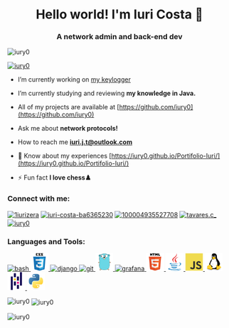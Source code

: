 <h1 align="center">Hello world! I'm Iuri Costa 👾</h1>
<h3 align="center">A network admin and back-end dev</h3>

<p align="left"> <img src="https://komarev.com/ghpvc/?username=iury0&label=Visitantes&color=314049&style=flat-square" alt="iury0" /> </p>

<p align="left"> <a href="https://github.com/ryo-ma/github-profile-trophy"><img src="https://github-profile-trophy.vercel.app/?username=iury0" alt="iury0" /></a> </p>

- I’m currently working on [my keylogger](https://github.com/iury0/Keylogger-estudo)

- I’m currently studying and reviewing **my knowledge in Java.**

- All of my projects are available at [https://github.com/iury0](https://github.com/iury0)

- Ask me about **network protocols!**

- How to reach me **iuri.j.t@outlook.com**

- 📄 Know about my experiences [https://iury0.github.io/Portifolio-Iuri/](https://iury0.github.io/Portifolio-Iuri/)

- ⚡ Fun fact **I love chess♟️**

<h3 align="left">Connect with me:</h3>
<p align="left">
<a href="https://twitter.com/1iurizera" target="blank"><img align="center" src="https://raw.githubusercontent.com/rahuldkjain/github-profile-readme-generator/master/src/images/icons/Social/twitter.svg" alt="1iurizera" height="30" width="40" /></a>
<a href="https://linkedin.com/in/iuri-costa-ba6365230" target="blank"><img align="center" src="https://raw.githubusercontent.com/rahuldkjain/github-profile-readme-generator/master/src/images/icons/Social/linked-in-alt.svg" alt="iuri-costa-ba6365230" height="30" width="40" /></a>
<a href="https://fb.com/100004935527708" target="blank"><img align="center" src="https://raw.githubusercontent.com/rahuldkjain/github-profile-readme-generator/master/src/images/icons/Social/facebook.svg" alt="100004935527708" height="30" width="40" /></a>
<a href="https://instagram.com/tavares.c_" target="blank"><img align="center" src="https://raw.githubusercontent.com/rahuldkjain/github-profile-readme-generator/master/src/images/icons/Social/instagram.svg" alt="tavares.c_" height="30" width="40" /></a>
<a href="https://www.leetcode.com/iury0" target="blank"><img align="center" src="https://raw.githubusercontent.com/rahuldkjain/github-profile-readme-generator/master/src/images/icons/Social/leet-code.svg" alt="iury0" height="30" width="40" /></a>
</p>

<h3 align="left">Languages and Tools:</h3>
<p align="left"> <a href="https://www.gnu.org/software/bash/" target="_blank" rel="noreferrer"> <img src="https://www.vectorlogo.zone/logos/gnu_bash/gnu_bash-icon.svg" alt="bash" width="40" height="40"/> </a> <a href="https://www.w3schools.com/css/" target="_blank" rel="noreferrer"> <img src="https://raw.githubusercontent.com/devicons/devicon/master/icons/css3/css3-original-wordmark.svg" alt="css3" width="40" height="40"/> </a> <a href="https://www.djangoproject.com/" target="_blank" rel="noreferrer"> <img src="https://cdn.worldvectorlogo.com/logos/django.svg" alt="django" width="40" height="40"/> </a> <a href="https://git-scm.com/" target="_blank" rel="noreferrer"> <img src="https://www.vectorlogo.zone/logos/git-scm/git-scm-icon.svg" alt="git" width="40" height="40"/> </a> <a href="https://golang.org" target="_blank" rel="noreferrer"> <img src="https://raw.githubusercontent.com/devicons/devicon/master/icons/go/go-original.svg" alt="go" width="40" height="40"/> </a> <a href="https://grafana.com" target="_blank" rel="noreferrer"> <img src="https://www.vectorlogo.zone/logos/grafana/grafana-icon.svg" alt="grafana" width="40" height="40"/> </a> <a href="https://www.w3.org/html/" target="_blank" rel="noreferrer"> <img src="https://raw.githubusercontent.com/devicons/devicon/master/icons/html5/html5-original-wordmark.svg" alt="html5" width="40" height="40"/> </a> <a href="https://www.java.com" target="_blank" rel="noreferrer"> <img src="https://raw.githubusercontent.com/devicons/devicon/master/icons/java/java-original.svg" alt="java" width="40" height="40"/> </a> <a href="https://developer.mozilla.org/en-US/docs/Web/JavaScript" target="_blank" rel="noreferrer"> <img src="https://raw.githubusercontent.com/devicons/devicon/master/icons/javascript/javascript-original.svg" alt="javascript" width="40" height="40"/> </a> <a href="https://www.linux.org/" target="_blank" rel="noreferrer"> <img src="https://raw.githubusercontent.com/devicons/devicon/master/icons/linux/linux-original.svg" alt="linux" width="40" height="40"/> </a> <a href="https://pandas.pydata.org/" target="_blank" rel="noreferrer"> <img src="https://raw.githubusercontent.com/devicons/devicon/2ae2a900d2f041da66e950e4d48052658d850630/icons/pandas/pandas-original.svg" alt="pandas" width="40" height="40"/> </a> <a href="https://www.python.org" target="_blank" rel="noreferrer"> <img src="https://raw.githubusercontent.com/devicons/devicon/master/icons/python/python-original.svg" alt="python" width="40" height="40"/> </a> </p>

<p><img align="left" src="https://github-readme-stats.vercel.app/api/top-langs?username=iury0&show_icons=true&theme=onedark&cache_seconds=1800&locale=en&layout=compact" alt="iury0" /></p>

<p>&nbsp;<img align="center" src="https://github-readme-stats.vercel.app/api?username=iury0&show_icons=true&theme=onedark&cache_seconds=1800&locale=en" alt="iury0" /></p>

<p><img align="center" src="https://github-readme-streak-stats.herokuapp.com/?user=iury0&theme=highcontrast" alt="iury0" /></p>
